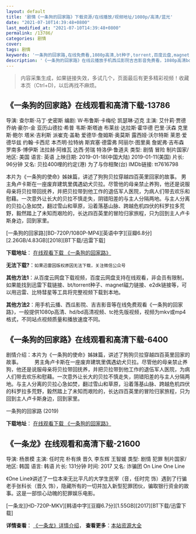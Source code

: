 ```yaml
---
layout: default
title: '剧情《一条狗的回家路》下载资源/在线播放/视频地址/1080p/高清/蓝光'
date: "2021-07-10T14:39:48+0800"
last_modified_at: "2021-07-10T14:39:48+0800"
permalink: /13786/
categories: 剧情
cover:
tags: 剧情
keywords: '一条狗的回家路,在线免费看,1080p高清,bt种子,torrent,百度云盘,magnet,磁力链,迅雷下载资源'
description: '《一条狗的回家路》在线云播放手机西瓜影院吉吉影音免费看，1080p高清bd/hd未删减完整版和tc抢先枪版，mkv/mp4格式，附带bt/torrent种子、magnet/磁力链、百度云盘、网盘资源迅雷下载链接'
---
```


>内容采集生成，如果链接失效，多试几个，页面最后有更多精彩视频！收藏本页（Ctrl+D)，以后再找不麻烦。


## 《一条狗的回家路》在线观看和高清下载-13786

导演: 查尔斯·马丁·史密斯 编剧: W·布鲁斯·卡梅伦 凯瑟琳·迈克 主演: 艾什莉·贾德 乔纳·豪尔-金 亚历山德拉·希普 韦斯·斯塔迪 布莱丝·达拉斯·霍华德 巴里·沃森 克里斯·鲍尔 塔米·吉利斯 派崔克·盖勒 爱德华·詹姆斯·奥莫斯 露西娅·沃尔特斯 莱恩·爱德华兹 约翰·卡西尼 本杰明·拉特纳 斯宾塞·德雷弗 阿丽尔·图里奥 詹妮弗·吉布森 罗南多·博伊斯 法拉赫·阿维瓦 达西·劳瑞 特洛伊·鲁道夫 类型: 剧情 冒险 制片国家/地区: 美国 语言: 英语 上映日期: 2019-01-18(中国大陆) 2019-01-11(美国) 片长: 96分钟 又名: 贝拉400哩的约定(港) 为了与你相聚(台) IMDb链接: tt7616798

本片为《一条狗的使命》姊妹篇，讲述了狗狗贝拉穿越四百英里回家的故事。 男主角卢卡斯在一座废弃建筑里偶遇幼犬贝拉。尽管他的母亲禁止养狗，他还是说服母亲将贝拉带回抚养，并把贝拉带到他工作的退伍军人医院，为病人们带去欢乐和慰藉。一次意外让长大的贝拉不慎走失，阴错阳差的与主人分隔两地。与主人分离的贝拉心急如焚，翻过雪山和草原，沿着落基山脉、跨越危机四伏的科罗拉多荒野，毅然踏上了未知而艰险的，长达四百英里的冒险归家旅程，只为回到主人卢卡斯身边，回到家里。


[一条狗的回家路][BD-720P/1080P-MP4][英语中字][豆瓣6.8分][2.26GB/4.83GB][2018][BT下载/迅雷下载]

**下载地址**： [在线观看下载 《一条狗的回家路》](https://www.btdx8.com/torrent/ytgdhjl_2019.html) 


**无法下载?**：`如果迅雷因版权原因无法下载，关注微信公众号 `

**其他方法1**：从百度云网盘下载视频，百度云网盘支持在线观看，非会员有限制，如果能找到迅雷下载链接、bt/torrent种子、magnet磁力链接、e2dk链接等，可以用迅雷、比特彗星等工具将完整视频下载到本地。

**其他方法2**：用手机云播、西瓜影院、吉吉影音等在线免费观看《一条狗的回家路》，一般提供1080p高清、hd/bd高清视频、tc抢先版视频，视频为mkv或mp4格式，不同站点视频质量和播放速度不同。


## 《一条狗的回家路》在线观看和高清下载-6400

剧情介绍：本片为《一条狗的使命》姊妹篇，讲述了狗狗贝拉穿越四百英里回家的故事。  　　男主角卢卡斯在一座废弃建筑里偶遇幼犬贝拉。尽管他的母亲禁止养狗，他还是说服母亲将贝拉带回抚养，并把贝拉带到他工作的退伍军人医院，为病人们带去欢乐和慰藉。一次意外让长大的贝拉不慎走失，阴错阳差的与主人分隔两地。与主人分离的贝拉心急如焚，翻过雪山和草原，沿着落基山脉、跨越危机四伏的科罗拉多荒野，毅然踏上了未知而艰险的，长达四百英里的冒险归家旅程，只为回到主人卢卡斯身边，回到家里。


一条狗的回家路 (2019)

**下载地址**： [在线观看下载 《一条狗的回家路》](https://www.btbtdy.me/btdy/dy14816.html) 


## 《一条龙》在线观看和高清下载-21600

导演: 杨景模 主演: 任时完 朴有焕 晋久 李东辉 王智媛 类型: 剧情 犯罪 制片国家/地区: 韩国 语言: 韩语 片长: 131分钟 时间: 2017 又名: 诈骗团 On Line One Line

《One Line》讲述了一位本来无比平凡的大学生民宰（音，任时完 饰）遇到了行骗老手张科长（晋久 饰），隐藏所有的一切并加入新型犯罪团伙，骗取银行资金的故事。这是一部惊心动魄的犯罪娱乐电影。


[一条龙][HD-720P-MKV][韩语中字][豆瓣6.7分][1.55GB][2017][BT下载/迅雷下载]

**详情查看**： [《一条龙》详情介绍](/movie/21600/)， **查看更多**：[本站资源大全](/movie/t/all/)

